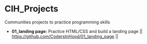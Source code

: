 # CIH_Projects
Communities projects to practice programming skills

- **01_landing page:** Practice HTML/CSS and build a landing page || https://github.com/CodersInHood/01_landing_page ||
